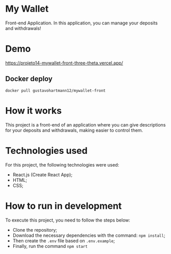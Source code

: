 # My Wallet
Front-end Application. In this application, you can manage your deposits and withdrawals!

# Demo
https://projeto14-mywallet-front-three-theta.vercel.app/

## Docker deploy
```
docker pull gustavohartmann12/mywallet-front
```
# How it works
This project is a front-end of an application where you can give descriptions for your deposits and withdrawals, making easier to control them.

# Technologies used
For this project, the following technologies were used:

- React.js (Create React App);
- HTML;
- CSS;

# How to run in development
To execute this project, you need to follow the steps below:

- Clone the repository;
- Download the necessary dependencies with the command: `npm install`;
- Then create the `.env` file based on `.env.example`;
- Finally, run the command `npm start`
